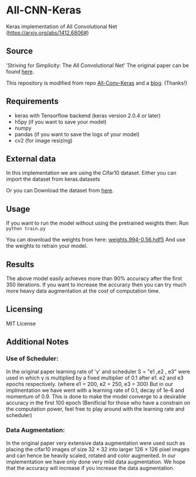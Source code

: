 # All-CNN-Keras
Keras implementation of All Convolutional Net (https://arxiv.org/abs/1412.6806#)

## Source

'Striving for Simplicity: The All Convolutional Net' The original paper can be found [here](https://arxiv.org/abs/1412.6806#).

This repository is modified from repo [All-Conv-Keras](https://github.com/MateLabs/All-Conv-Keras) and a [blog](https://medium.com/@matelabs_ai/how-these-researchers-tried-something-unconventional-to-came-out-with-a-smaller-yet-better-image-544327f30e72#.i3227lyhb). (Thanks!)

## Requirements

- keras with Tensorflow backend (keras version 2.0.4 or later)
- h5py (if you want to save your model)
- numpy
- pandas (if you want to save the logs of your model)
- cv2 (for image resizing)

## External data

In this implementation we are using the Cifar10 dataset. Either you can import the dataset from keras.datasets

Or you can Download the dataset from [here](https://www.cs.toronto.edu/~kriz/cifar.html).

## Usage

If you want to run the model without using the pretrained weights then: Run `python train.py`

You can download the weights from here: [weights.994-0.56.hdf5](https://drive.google.com/file/d/0B3eKX5eGCnJXWkRubkl2azQ3WXc/view?usp=sharing)
And use the weights to retrain your model.

## Results

The above model easily achieves more than 90% accuracy after the first 350 iterations. If you want to increase the accuracy then you can try much more heavy data augmentation at the cost of computation time.

## Licensing

MIT License

## Additional Notes

### Use of Scheduler:

In the original paper learning rate of 'γ' and  scheduler S = "e1 ,e2 , e3" were used in which γ is multiplied by a fixed multiplier of 0.1 after e1. e2 and e3 epochs respectively. (where e1 = 200, e2 = 250, e3 = 300)
But in our implmentation we have went with a learning rate of 0.1, decay of 1e-6 and momentum of 0.9. This is done to make the model converge to a desirable accuracy in the first 100 epoch (Benificial for those who have a constrain on the computation power, feel free to play around with the learning rate and scheduler)

### Data Augmentation:

In the original paper very extensive data augmentation were used such as placing the cifar10 images of size 32 × 32 into larger 126 × 126 pixel images and can hence be heavily scaled, rotated and color augmented.
In our implementation we have only done very mild data augmentation. We hope that the accuracy will increase if you increase the data augmentation.
